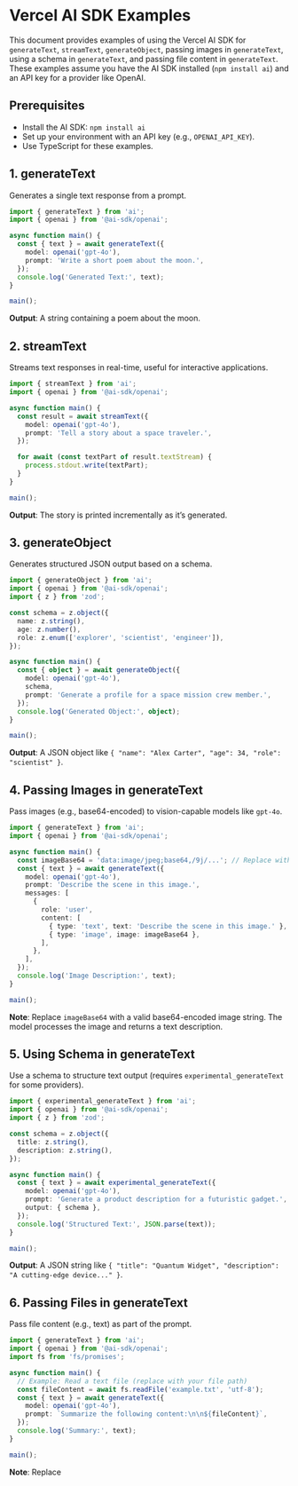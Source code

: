 # Vercel AI SDK Examples

This document provides examples of using the Vercel AI SDK for `generateText`, `streamText`, `generateObject`, passing images in `generateText`, using a schema in `generateText`, and passing file content in `generateText`. These examples assume you have the AI SDK installed (`npm install ai`) and an API key for a provider like OpenAI.

## Prerequisites
- Install the AI SDK: `npm install ai`
- Set up your environment with an API key (e.g., `OPENAI_API_KEY`).
- Use TypeScript for these examples.

## 1. generateText
Generates a single text response from a prompt.

```typescript
import { generateText } from 'ai';
import { openai } from '@ai-sdk/openai';

async function main() {
  const { text } = await generateText({
    model: openai('gpt-4o'),
    prompt: 'Write a short poem about the moon.',
  });
  console.log('Generated Text:', text);
}

main();
```

**Output**: A string containing a poem about the moon.

## 2. streamText
Streams text responses in real-time, useful for interactive applications.

```typescript
import { streamText } from 'ai';
import { openai } from '@ai-sdk/openai';

async function main() {
  const result = await streamText({
    model: openai('gpt-4o'),
    prompt: 'Tell a story about a space traveler.',
  });

  for await (const textPart of result.textStream) {
    process.stdout.write(textPart);
  }
}

main();
```

**Output**: The story is printed incrementally as it’s generated.

## 3. generateObject
Generates structured JSON output based on a schema.

```typescript
import { generateObject } from 'ai';
import { openai } from '@ai-sdk/openai';
import { z } from 'zod';

const schema = z.object({
  name: z.string(),
  age: z.number(),
  role: z.enum(['explorer', 'scientist', 'engineer']),
});

async function main() {
  const { object } = await generateObject({
    model: openai('gpt-4o'),
    schema,
    prompt: 'Generate a profile for a space mission crew member.',
  });
  console.log('Generated Object:', object);
}

main();
```

**Output**: A JSON object like `{ "name": "Alex Carter", "age": 34, "role": "scientist" }`.

## 4. Passing Images in generateText
Pass images (e.g., base64-encoded) to vision-capable models like `gpt-4o`.

```typescript
import { generateText } from 'ai';
import { openai } from '@ai-sdk/openai';

async function main() {
  const imageBase64 = 'data:image/jpeg;base64,/9j/...'; // Replace with actual base64 image
  const { text } = await generateText({
    model: openai('gpt-4o'),
    prompt: 'Describe the scene in this image.',
    messages: [
      {
        role: 'user',
        content: [
          { type: 'text', text: 'Describe the scene in this image.' },
          { type: 'image', image: imageBase64 },
        ],
      },
    ],
  });
  console.log('Image Description:', text);
}

main();
```

**Note**: Replace `imageBase64` with a valid base64-encoded image string. The model processes the image and returns a text description.

## 5. Using Schema in generateText
Use a schema to structure text output (requires `experimental_generateText` for some providers).

```typescript
import { experimental_generateText } from 'ai';
import { openai } from '@ai-sdk/openai';
import { z } from 'zod';

const schema = z.object({
  title: z.string(),
  description: z.string(),
});

async function main() {
  const { text } = await experimental_generateText({
    model: openai('gpt-4o'),
    prompt: 'Generate a product description for a futuristic gadget.',
    output: { schema },
  });
  console.log('Structured Text:', JSON.parse(text));
}

main();
```

**Output**: A JSON string like `{ "title": "Quantum Widget", "description": "A cutting-edge device..." }`.

## 6. Passing Files in generateText
Pass file content (e.g., text) as part of the prompt.

```typescript
import { generateText } from 'ai';
import { openai } from '@ai-sdk/openai';
import fs from 'fs/promises';

async function main() {
  // Example: Read a text file (replace with your file path)
  const fileContent = await fs.readFile('example.txt', 'utf-8');
  const { text } = await generateText({
    model: openai('gpt-4o'),
    prompt: `Summarize the following content:\n\n${fileContent}`,
  });
  console.log('Summary:', text);
}

main();
```

**Note**: Replace